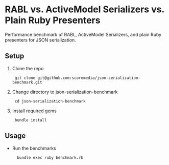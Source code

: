 # RABL vs. ActiveModel Serializers vs. Plain Ruby Presenters

Performance benchmark of RABL, ActiveModel Serializers, and plain Ruby
presenters for JSON serialization.

## Setup

1. Clone the repo

        git clone git@github.com:scoremedia/json-serialization-benchmark.git

2. Change directory to json-serialization-benchmark

        cd json-serialization-benchmark

3. Install required gems

        bundle install

## Usage

* Run the benchmarks

        bundle exec ruby benchmark.rb
